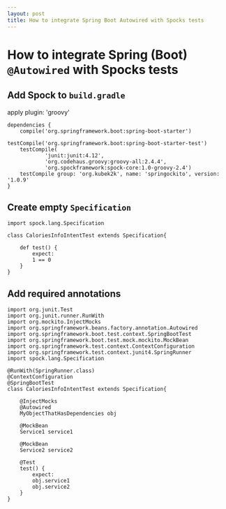 ```yaml
---
layout: post
title: How to integrate Spring Boot Autowired with Spocks tests
---
```

# How to integrate Spring (Boot) ```@Autowired``` with Spocks tests

## Add Spock to ```build.gradle```

  apply plugin: 'groovy'
  
	dependencies {
		compile('org.springframework.boot:spring-boot-starter')
		
    testCompile('org.springframework.boot:spring-boot-starter-test')
		testCompile(
				'junit:junit:4.12',
				'org.codehaus.groovy:groovy-all:2.4.4',
				'org.spockframework:spock-core:1.0-groovy-2.4')
		testCompile group: 'org.kubek2k', name: 'springockito', version: '1.0.9'
	}


## Create empty ```Specification```

	import spock.lang.Specification

	class CaloriesInfoIntentTest extends Specification{

		def test() {
			expect:
			1 == 0
		}
	}
  
## Add required annotations
	
	import org.junit.Test
	import org.junit.runner.RunWith
	import org.mockito.InjectMocks
	import org.springframework.beans.factory.annotation.Autowired
	import org.springframework.boot.test.context.SpringBootTest
	import org.springframework.boot.test.mock.mockito.MockBean
	import org.springframework.test.context.ContextConfiguration
	import org.springframework.test.context.junit4.SpringRunner
	import spock.lang.Specification
	
	@RunWith(SpringRunner.class)
	@ContextConfiguration
	@SpringBootTest
	class CaloriesInfoIntentTest extends Specification{
	
		@InjectMocks
		@Autowired
		MyObjectThatHasDependencies obj
	
		@MockBean
		Service1 service1
	
		@MockBean
		Service2 service2
	
		@Test
		test() {
			expect:
			obj.service1
			obj.service2
		}
	}

